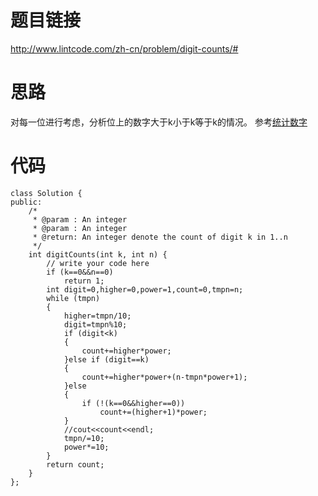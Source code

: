 ﻿# 题目链接
http://www.lintcode.com/zh-cn/problem/digit-counts/#

# 思路
对每一位进行考虑，分析位上的数字大于k小于k等于k的情况。
参考[统计数字](https://blog.csdn.net/aphysia/article/details/77528304)

# 代码
	class Solution {
	public:
	    /*
	     * @param : An integer
	     * @param : An integer
	     * @return: An integer denote the count of digit k in 1..n
	     */
	    int digitCounts(int k, int n) {
	        // write your code here
	        if (k==0&&n==0)
	            return 1;
	        int digit=0,higher=0,power=1,count=0,tmpn=n;
	        while (tmpn)
	        {
	            higher=tmpn/10;
	            digit=tmpn%10;
	            if (digit<k)
	            {
	                count+=higher*power;
	            }else if (digit==k)
	            {
	                count+=higher*power+(n-tmpn*power+1);
	            }else
	            {
	                if (!(k==0&&higher==0))
	                    count+=(higher+1)*power;
	            }
	            //cout<<count<<endl;
	            tmpn/=10;
	            power*=10;
	        }
	        return count;
	    }
	};